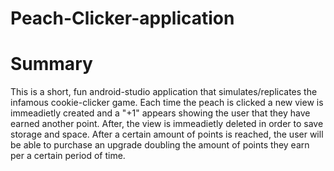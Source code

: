 # Peach-Clicker-application

<h1>Summary</h1>
This is a short, fun android-studio application that simulates/replicates the infamous cookie-clicker game. Each time the peach is clicked a new view is immeadietly created and a "+1" appears showing the user that they have earned another point. After, the view is immeadietly deleted in order to save storage and space. After a certain amount of points is reached, the user will be able to purchase an upgrade doubling the amount of points they earn per a certain period of time.



